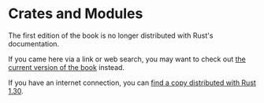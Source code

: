 # Crates and Modules

The first edition of the book is no longer distributed with Rust's documentation.

If you came here via a link or web search, you may want to check out [the current
version of the book](../ch07-00-packages-crates-and-modules.html) instead.

If you have an internet connection, you can [find a copy distributed with
Rust
1.30](https://doc.rust-lang.org/1.30.0/book/first-edition/crates-and-modules.html).
